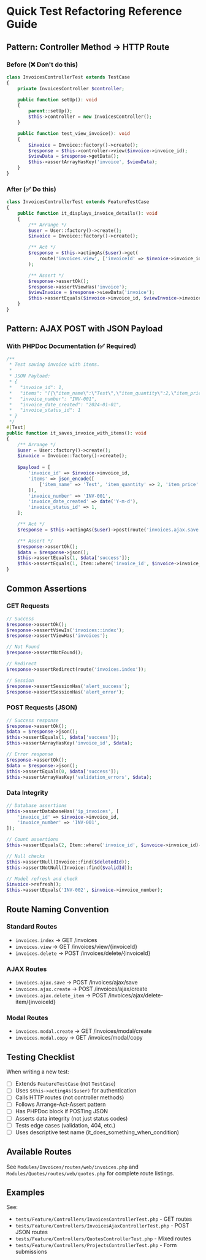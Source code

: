 # Quick Test Refactoring Reference Guide

## Pattern: Controller Method → HTTP Route

### Before (❌ Don't do this)
```php
class InvoicesControllerTest extends TestCase
{
    private InvoicesController $controller;

    public function setUp(): void
    {
        parent::setUp();
        $this->controller = new InvoicesController();
    }

    public function test_view_invoice(): void
    {
        $invoice = Invoice::factory()->create();
        $response = $this->controller->view($invoice->invoice_id);
        $viewData = $response->getData();
        $this->assertArrayHasKey('invoice', $viewData);
    }
}
```

### After (✅ Do this)
```php
class InvoicesControllerTest extends FeatureTestCase
{
    public function it_displays_invoice_details(): void
    {
        /** Arrange */
        $user = User::factory()->create();
        $invoice = Invoice::factory()->create();

        /** Act */
        $response = $this->actingAs($user)->get(
            route('invoices.view', ['invoiceId' => $invoice->invoice_id])
        );

        /** Assert */
        $response->assertOk();
        $response->assertViewHas('invoice');
        $viewInvoice = $response->viewData('invoice');
        $this->assertEquals($invoice->invoice_id, $viewInvoice->invoice_id);
    }
}
```

## Pattern: AJAX POST with JSON Payload

### With PHPDoc Documentation (✅ Required)
```php
/**
 * Test saving invoice with items.
 *
 * JSON Payload:
 * {
 *   "invoice_id": 1,
 *   "items": "[{\"item_name\":\"Test\",\"item_quantity\":2,\"item_price\":100.00}]",
 *   "invoice_number": "INV-001",
 *   "invoice_date_created": "2024-01-01",
 *   "invoice_status_id": 1
 * }
 */
#[Test]
public function it_saves_invoice_with_items(): void
{
    /** Arrange */
    $user = User::factory()->create();
    $invoice = Invoice::factory()->create();
    
    $payload = [
        'invoice_id' => $invoice->invoice_id,
        'items' => json_encode([
            ['item_name' => 'Test', 'item_quantity' => 2, 'item_price' => 100.00]
        ]),
        'invoice_number' => 'INV-001',
        'invoice_date_created' => date('Y-m-d'),
        'invoice_status_id' => 1,
    ];

    /** Act */
    $response = $this->actingAs($user)->post(route('invoices.ajax.save'), $payload);

    /** Assert */
    $response->assertOk();
    $data = $response->json();
    $this->assertEquals(1, $data['success']);
    $this->assertEquals(1, Item::where('invoice_id', $invoice->invoice_id)->count());
}
```

## Common Assertions

### GET Requests
```php
// Success
$response->assertOk();
$response->assertViewIs('invoices::index');
$response->assertViewHas('invoices');

// Not Found
$response->assertNotFound();

// Redirect
$response->assertRedirect(route('invoices.index'));

// Session
$response->assertSessionHas('alert_success');
$response->assertSessionHas('alert_error');
```

### POST Requests (JSON)
```php
// Success response
$response->assertOk();
$data = $response->json();
$this->assertEquals(1, $data['success']);
$this->assertArrayHasKey('invoice_id', $data);

// Error response
$response->assertOk();
$data = $response->json();
$this->assertEquals(0, $data['success']);
$this->assertArrayHasKey('validation_errors', $data);
```

### Data Integrity
```php
// Database assertions
$this->assertDatabaseHas('ip_invoices', [
    'invoice_id' => $invoice->invoice_id,
    'invoice_number' => 'INV-001',
]);

// Count assertions
$this->assertEquals(2, Item::where('invoice_id', $invoice->invoice_id)->count());

// Null checks
$this->assertNull(Invoice::find($deletedId));
$this->assertNotNull(Invoice::find($validId));

// Model refresh and check
$invoice->refresh();
$this->assertEquals('INV-002', $invoice->invoice_number);
```

## Route Naming Convention

### Standard Routes
- `invoices.index` → GET /invoices
- `invoices.view` → GET /invoices/view/{invoiceId}
- `invoices.delete` → POST /invoices/delete/{invoiceId}

### AJAX Routes
- `invoices.ajax.save` → POST /invoices/ajax/save
- `invoices.ajax.create` → POST /invoices/ajax/create
- `invoices.ajax.delete_item` → POST /invoices/ajax/delete-item/{invoiceId}

### Modal Routes
- `invoices.modal.create` → GET /invoices/modal/create
- `invoices.modal.copy` → GET /invoices/modal/copy

## Testing Checklist

When writing a new test:
- [ ] Extends `FeatureTestCase` (not `TestCase`)
- [ ] Uses `$this->actingAs($user)` for authentication
- [ ] Calls HTTP routes (not controller methods)
- [ ] Follows Arrange-Act-Assert pattern
- [ ] Has PHPDoc block if POSTing JSON
- [ ] Asserts data integrity (not just status codes)
- [ ] Tests edge cases (validation, 404, etc.)
- [ ] Uses descriptive test name (it_does_something_when_condition)

## Available Routes

See `Modules/Invoices/routes/web/invoices.php` and `Modules/Quotes/routes/web/quotes.php` for complete route listings.

## Examples

See:
- `tests/Feature/Controllers/InvoicesControllerTest.php` - GET routes
- `tests/Feature/Controllers/InvoicesAjaxControllerTest.php` - POST JSON routes  
- `tests/Feature/Controllers/QuotesControllerTest.php` - Mixed routes
- `tests/Feature/Controllers/ProjectsControllerTest.php` - Form submissions
